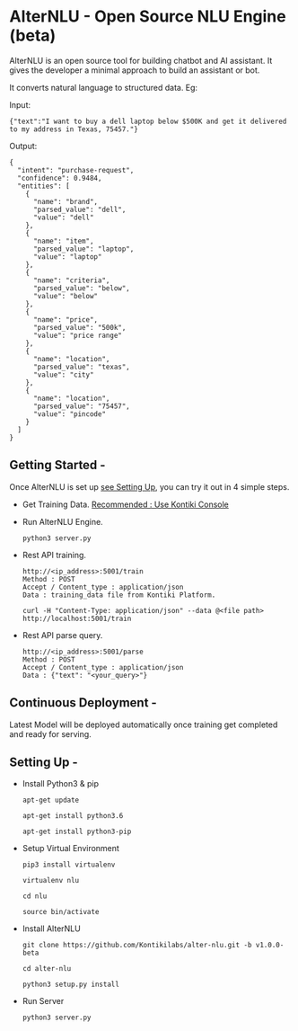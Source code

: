 # AlterNLU - Open Source NLU Engine (beta)

AlterNLU is an open source tool for building chatbot and AI assistant. It gives the developer a minimal approach to build an assistant or bot.

It converts natural language to structured data. Eg:

Input:
```
{"text":"I want to buy a dell laptop below $500K and get it delivered to my address in Texas, 75457."}
```

Output:
```
{
  "intent": "purchase-request",
  "confidence": 0.9484,
  "entities": [
    {
      "name": "brand",
      "parsed_value": "dell",
      "value": "dell"
    },
    {
      "name": "item",
      "parsed_value": "laptop",
      "value": "laptop"
    },
    {
      "name": "criteria",
      "parsed_value": "below",
      "value": "below"
    },
    {
      "name": "price",
      "parsed_value": "500k",
      "value": "price range"
    },
    {
      "name": "location",
      "parsed_value": "texas",
      "value": "city"
    },
    {
      "name": "location",
      "parsed_value": "75457",
      "value": "pincode"
    }
  ]
}
```

## Getting Started -

Once AlterNLU is set up [see Setting Up](#setting-Up--), you can try it out in 4 simple steps.

* Get Training Data. [Recommended : Use Kontiki Console](https://console.kontikilabs.com)

* Run AlterNLU Engine.
    ```
    python3 server.py
    ```
* Rest API training.
    ```
    http://<ip_address>:5001/train
    Method : POST
    Accept / Content_type : application/json
    Data : training_data file from Kontiki Platform.
    ```
    ```
    curl -H "Content-Type: application/json" --data @<file path> http://localhost:5001/train
    ```
* Rest API parse query.
    ```
	http://<ip_address>:5001/parse
	Method : POST
	Accept / Content_type : application/json
	Data : {"text": "<your_query>"}
    ```

## Continuous Deployment - 

Latest Model will be deployed automatically once training get completed and ready for serving.


## Setting Up -

* Install Python3 & pip
    ```
    apt-get update

    apt-get install python3.6

    apt-get install python3-pip
    ```
* Setup Virtual Environment
    ```
    pip3 install virtualenv

    virtualenv nlu

    cd nlu

    source bin/activate
    ```
* Install AlterNLU
    ```
    git clone https://github.com/Kontikilabs/alter-nlu.git -b v1.0.0-beta

    cd alter-nlu

    python3 setup.py install
    ```
* Run Server
    ```
    python3 server.py
    ```
